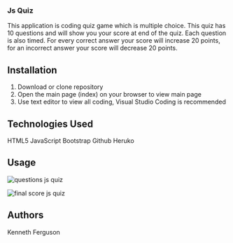 ### Js Quiz

This application is coding quiz game which is multiple choice. This quiz has 10 questions and will show you your score at end of the quiz. Each question is also timed. For every correct answer your score will increase 20 points, for an incorrect answer your score will decrease 20 points.

## Installation
1. Download or clone repository
2. Open the main page (index) on your browser to view main page
3. Use text editor to view all coding, Visual Studio Coding is recommended


## Technologies Used
HTML5
JavaScript
Bootstrap
Github
Heruko

## Usage 

![questions js quiz](https://user-images.githubusercontent.com/79925523/129284813-9b943acb-a170-4c08-984f-db8373734d4e.PNG)

![final score js quiz](https://user-images.githubusercontent.com/79925523/129284687-9aa1aec7-ceaa-4fde-a0ad-dbf4c45723ed.PNG)


## Authors
Kenneth Ferguson
